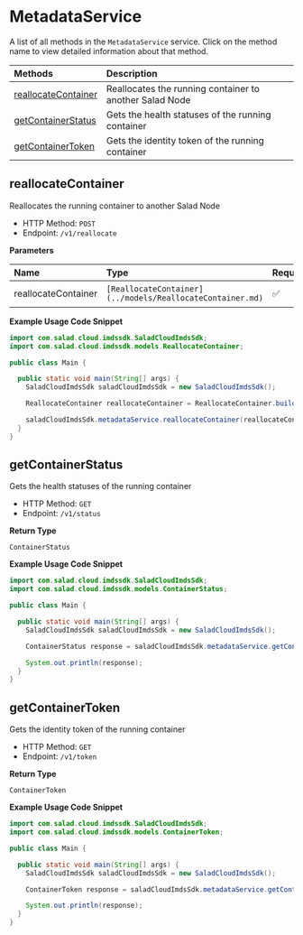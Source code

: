 # MetadataService

A list of all methods in the `MetadataService` service. Click on the method name to view detailed information about that method.

| Methods                                     | Description                                             |
| :------------------------------------------ | :------------------------------------------------------ |
| [reallocateContainer](#reallocatecontainer) | Reallocates the running container to another Salad Node |
| [getContainerStatus](#getcontainerstatus)   | Gets the health statuses of the running container       |
| [getContainerToken](#getcontainertoken)     | Gets the identity token of the running container        |

## reallocateContainer

Reallocates the running container to another Salad Node

- HTTP Method: `POST`
- Endpoint: `/v1/reallocate`

**Parameters**

| Name                | Type                                                      | Required | Description  |
| :------------------ | :-------------------------------------------------------- | :------- | :----------- |
| reallocateContainer | `[ReallocateContainer](../models/ReallocateContainer.md)` | ✅       | Request Body |

**Example Usage Code Snippet**

```java
import com.salad.cloud.imdssdk.SaladCloudImdsSdk;
import com.salad.cloud.imdssdk.models.ReallocateContainer;

public class Main {

  public static void main(String[] args) {
    SaladCloudImdsSdk saladCloudImdsSdk = new SaladCloudImdsSdk();

    ReallocateContainer reallocateContainer = ReallocateContainer.builder().reason("laborum culpa").build();

    saladCloudImdsSdk.metadataService.reallocateContainer(reallocateContainer);
  }
}

```

## getContainerStatus

Gets the health statuses of the running container

- HTTP Method: `GET`
- Endpoint: `/v1/status`

**Return Type**

`ContainerStatus`

**Example Usage Code Snippet**

```java
import com.salad.cloud.imdssdk.SaladCloudImdsSdk;
import com.salad.cloud.imdssdk.models.ContainerStatus;

public class Main {

  public static void main(String[] args) {
    SaladCloudImdsSdk saladCloudImdsSdk = new SaladCloudImdsSdk();

    ContainerStatus response = saladCloudImdsSdk.metadataService.getContainerStatus();

    System.out.println(response);
  }
}

```

## getContainerToken

Gets the identity token of the running container

- HTTP Method: `GET`
- Endpoint: `/v1/token`

**Return Type**

`ContainerToken`

**Example Usage Code Snippet**

```java
import com.salad.cloud.imdssdk.SaladCloudImdsSdk;
import com.salad.cloud.imdssdk.models.ContainerToken;

public class Main {

  public static void main(String[] args) {
    SaladCloudImdsSdk saladCloudImdsSdk = new SaladCloudImdsSdk();

    ContainerToken response = saladCloudImdsSdk.metadataService.getContainerToken();

    System.out.println(response);
  }
}

```
